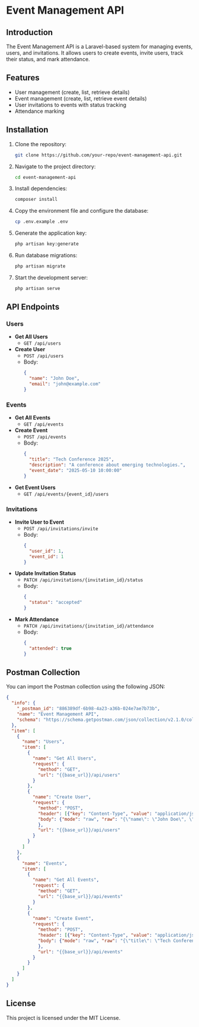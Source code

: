 # Event Management API

## Introduction
The Event Management API is a Laravel-based system for managing events, users, and invitations. It allows users to create events, invite users, track their status, and mark attendance.

## Features
- User management (create, list, retrieve details)
- Event management (create, list, retrieve event details)
- User invitations to events with status tracking
- Attendance marking

## Installation
1. Clone the repository:
   ```sh
   git clone https://github.com/your-repo/event-management-api.git
   ```
2. Navigate to the project directory:
   ```sh
   cd event-management-api
   ```
3. Install dependencies:
   ```sh
   composer install
   ```
4. Copy the environment file and configure the database:
   ```sh
   cp .env.example .env
   ```
5. Generate the application key:
   ```sh
   php artisan key:generate
   ```
6. Run database migrations:
   ```sh
   php artisan migrate
   ```
7. Start the development server:
   ```sh
   php artisan serve
   ```

## API Endpoints

### Users
- **Get All Users**
  - `GET /api/users`
- **Create User**
  - `POST /api/users`
  - Body:
    ```json
    {
      "name": "John Doe",
      "email": "john@example.com"
    }
    ```

### Events
- **Get All Events**
  - `GET /api/events`
- **Create Event**
  - `POST /api/events`
  - Body:
    ```json
    {
      "title": "Tech Conference 2025",
      "description": "A conference about emerging technologies.",
      "event_date": "2025-05-10 10:00:00"
    }
    ```
- **Get Event Users**
  - `GET /api/events/{event_id}/users`

### Invitations
- **Invite User to Event**
  - `POST /api/invitations/invite`
  - Body:
    ```json
    {
      "user_id": 1,
      "event_id": 1
    }
    ```
- **Update Invitation Status**
  - `PATCH /api/invitations/{invitation_id}/status`
  - Body:
    ```json
    {
      "status": "accepted"
    }
    ```
- **Mark Attendance**
  - `PATCH /api/invitations/{invitation_id}/attendance`
  - Body:
    ```json
    {
      "attended": true
    }
    ```

## Postman Collection
You can import the Postman collection using the following JSON:
```json
{
  "info": {
    "_postman_id": "886389df-6b98-4a23-a36b-024e7ae7b73b",
    "name": "Event Management API",
    "schema": "https://schema.getpostman.com/json/collection/v2.1.0/collection.json"
  },
  "item": [
    {
      "name": "Users",
      "item": [
        {
          "name": "Get All Users",
          "request": {
            "method": "GET",
            "url": "{{base_url}}/api/users"
          }
        },
        {
          "name": "Create User",
          "request": {
            "method": "POST",
            "header": [{"key": "Content-Type", "value": "application/json"}],
            "body": {"mode": "raw", "raw": "{\"name\": \"John Doe\", \"email\": \"john@example.com\"}"
            },
            "url": "{{base_url}}/api/users"
          }
        }
      ]
    },
    {
      "name": "Events",
      "item": [
        {
          "name": "Get All Events",
          "request": {
            "method": "GET",
            "url": "{{base_url}}/api/events"
          }
        },
        {
          "name": "Create Event",
          "request": {
            "method": "POST",
            "header": [{"key": "Content-Type", "value": "application/json"}],
            "body": {"mode": "raw", "raw": "{\"title\": \"Tech Conference 2025\", \"description\": \"A conference about emerging technologies.\", \"event_date\": \"2025-05-10 10:00:00\"}"
            },
            "url": "{{base_url}}/api/events"
          }
        }
      ]
    }
  ]
}
```

## License
This project is licensed under the MIT License.

